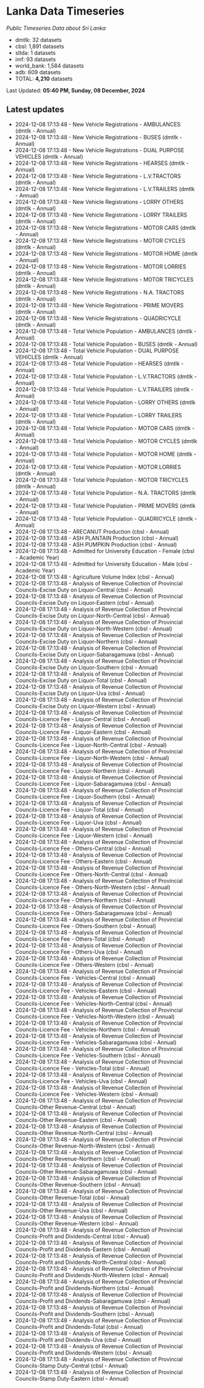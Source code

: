 # Lanka Data Timeseries
*Public Timeseries Data about Sri Lanka*

* dmtlk: 32 datasets
* cbsl: 1,891 datasets
* sltda: 1 datasets
* imf: 93 datasets
* world_bank: 1,584 datasets
* adb: 609 datasets
* TOTAL: **4,210** datasets

Last Updated: **05:40 PM, Sunday, 08 December, 2024**

## Latest updates

* 2024-12-08 17:13:48 - New Vehicle Registrations - AMBULANCES (dmtlk - Annual)
* 2024-12-08 17:13:48 - New Vehicle Registrations - BUSES (dmtlk - Annual)
* 2024-12-08 17:13:48 - New Vehicle Registrations - DUAL PURPOSE VEHICLES (dmtlk - Annual)
* 2024-12-08 17:13:48 - New Vehicle Registrations - HEARSES (dmtlk - Annual)
* 2024-12-08 17:13:48 - New Vehicle Registrations - L.V.TRACTORS (dmtlk - Annual)
* 2024-12-08 17:13:48 - New Vehicle Registrations - L.V.TRAILERS (dmtlk - Annual)
* 2024-12-08 17:13:48 - New Vehicle Registrations - LORRY OTHERS (dmtlk - Annual)
* 2024-12-08 17:13:48 - New Vehicle Registrations - LORRY TRAILERS (dmtlk - Annual)
* 2024-12-08 17:13:48 - New Vehicle Registrations - MOTOR CARS (dmtlk - Annual)
* 2024-12-08 17:13:48 - New Vehicle Registrations - MOTOR CYCLES (dmtlk - Annual)
* 2024-12-08 17:13:48 - New Vehicle Registrations - MOTOR HOME (dmtlk - Annual)
* 2024-12-08 17:13:48 - New Vehicle Registrations - MOTOR LORRIES (dmtlk - Annual)
* 2024-12-08 17:13:48 - New Vehicle Registrations - MOTOR TRICYCLES (dmtlk - Annual)
* 2024-12-08 17:13:48 - New Vehicle Registrations - N.A. TRACTORS (dmtlk - Annual)
* 2024-12-08 17:13:48 - New Vehicle Registrations - PRIME MOVERS (dmtlk - Annual)
* 2024-12-08 17:13:48 - New Vehicle Registrations - QUADRICYCLE (dmtlk - Annual)
* 2024-12-08 17:13:48 - Total Vehicle Population - AMBULANCES (dmtlk - Annual)
* 2024-12-08 17:13:48 - Total Vehicle Population - BUSES (dmtlk - Annual)
* 2024-12-08 17:13:48 - Total Vehicle Population - DUAL PURPOSE VEHICLES (dmtlk - Annual)
* 2024-12-08 17:13:48 - Total Vehicle Population - HEARSES (dmtlk - Annual)
* 2024-12-08 17:13:48 - Total Vehicle Population - L.V.TRACTORS (dmtlk - Annual)
* 2024-12-08 17:13:48 - Total Vehicle Population - L.V.TRAILERS (dmtlk - Annual)
* 2024-12-08 17:13:48 - Total Vehicle Population - LORRY OTHERS (dmtlk - Annual)
* 2024-12-08 17:13:48 - Total Vehicle Population - LORRY TRAILERS (dmtlk - Annual)
* 2024-12-08 17:13:48 - Total Vehicle Population - MOTOR CARS (dmtlk - Annual)
* 2024-12-08 17:13:48 - Total Vehicle Population - MOTOR CYCLES (dmtlk - Annual)
* 2024-12-08 17:13:48 - Total Vehicle Population - MOTOR HOME (dmtlk - Annual)
* 2024-12-08 17:13:48 - Total Vehicle Population - MOTOR LORRIES (dmtlk - Annual)
* 2024-12-08 17:13:48 - Total Vehicle Population - MOTOR TRICYCLES (dmtlk - Annual)
* 2024-12-08 17:13:48 - Total Vehicle Population - N.A. TRACTORS (dmtlk - Annual)
* 2024-12-08 17:13:48 - Total Vehicle Population - PRIME MOVERS (dmtlk - Annual)
* 2024-12-08 17:13:48 - Total Vehicle Population - QUADRICYCLE (dmtlk - Annual)
* 2024-12-08 17:13:48 - ARECANUT Production (cbsl - Annual)
* 2024-12-08 17:13:48 - ASH PLANTAIN Production (cbsl - Annual)
* 2024-12-08 17:13:48 - ASH PUMPKIN Production (cbsl - Annual)
* 2024-12-08 17:13:48 - Admitted for University Education - Female (cbsl - Academic Year)
* 2024-12-08 17:13:48 - Admitted for University Education - Male (cbsl - Academic Year)
* 2024-12-08 17:13:48 - Agriculture Volume Index (cbsl - Annual)
* 2024-12-08 17:13:48 - Analysis of Revenue Collection of Provincial Councils-Excise Duty on Liquor-Central (cbsl - Annual)
* 2024-12-08 17:13:48 - Analysis of Revenue Collection of Provincial Councils-Excise Duty on Liquor-Eastern (cbsl - Annual)
* 2024-12-08 17:13:48 - Analysis of Revenue Collection of Provincial Councils-Excise Duty on Liquor-North-Central (cbsl - Annual)
* 2024-12-08 17:13:48 - Analysis of Revenue Collection of Provincial Councils-Excise Duty on Liquor-North-Western (cbsl - Annual)
* 2024-12-08 17:13:48 - Analysis of Revenue Collection of Provincial Councils-Excise Duty on Liquor-Northern (cbsl - Annual)
* 2024-12-08 17:13:48 - Analysis of Revenue Collection of Provincial Councils-Excise Duty on Liquor-Sabaragamuwa (cbsl - Annual)
* 2024-12-08 17:13:48 - Analysis of Revenue Collection of Provincial Councils-Excise Duty on Liquor-Southern (cbsl - Annual)
* 2024-12-08 17:13:48 - Analysis of Revenue Collection of Provincial Councils-Excise Duty on Liquor-Total (cbsl - Annual)
* 2024-12-08 17:13:48 - Analysis of Revenue Collection of Provincial Councils-Excise Duty on Liquor-Uva (cbsl - Annual)
* 2024-12-08 17:13:48 - Analysis of Revenue Collection of Provincial Councils-Excise Duty on Liquor-Western (cbsl - Annual)
* 2024-12-08 17:13:48 - Analysis of Revenue Collection of Provincial Councils-Licence Fee - Liquor-Central (cbsl - Annual)
* 2024-12-08 17:13:48 - Analysis of Revenue Collection of Provincial Councils-Licence Fee - Liquor-Eastern (cbsl - Annual)
* 2024-12-08 17:13:48 - Analysis of Revenue Collection of Provincial Councils-Licence Fee - Liquor-North-Central (cbsl - Annual)
* 2024-12-08 17:13:48 - Analysis of Revenue Collection of Provincial Councils-Licence Fee - Liquor-North-Western (cbsl - Annual)
* 2024-12-08 17:13:48 - Analysis of Revenue Collection of Provincial Councils-Licence Fee - Liquor-Northern (cbsl - Annual)
* 2024-12-08 17:13:48 - Analysis of Revenue Collection of Provincial Councils-Licence Fee - Liquor-Sabaragamuwa (cbsl - Annual)
* 2024-12-08 17:13:48 - Analysis of Revenue Collection of Provincial Councils-Licence Fee - Liquor-Southern (cbsl - Annual)
* 2024-12-08 17:13:48 - Analysis of Revenue Collection of Provincial Councils-Licence Fee - Liquor-Total (cbsl - Annual)
* 2024-12-08 17:13:48 - Analysis of Revenue Collection of Provincial Councils-Licence Fee - Liquor-Uva (cbsl - Annual)
* 2024-12-08 17:13:48 - Analysis of Revenue Collection of Provincial Councils-Licence Fee - Liquor-Western (cbsl - Annual)
* 2024-12-08 17:13:48 - Analysis of Revenue Collection of Provincial Councils-Licence Fee - Others-Central (cbsl - Annual)
* 2024-12-08 17:13:48 - Analysis of Revenue Collection of Provincial Councils-Licence Fee - Others-Eastern (cbsl - Annual)
* 2024-12-08 17:13:48 - Analysis of Revenue Collection of Provincial Councils-Licence Fee - Others-North-Central (cbsl - Annual)
* 2024-12-08 17:13:48 - Analysis of Revenue Collection of Provincial Councils-Licence Fee - Others-North-Western (cbsl - Annual)
* 2024-12-08 17:13:48 - Analysis of Revenue Collection of Provincial Councils-Licence Fee - Others-Northern (cbsl - Annual)
* 2024-12-08 17:13:48 - Analysis of Revenue Collection of Provincial Councils-Licence Fee - Others-Sabaragamuwa (cbsl - Annual)
* 2024-12-08 17:13:48 - Analysis of Revenue Collection of Provincial Councils-Licence Fee - Others-Southern (cbsl - Annual)
* 2024-12-08 17:13:48 - Analysis of Revenue Collection of Provincial Councils-Licence Fee - Others-Total (cbsl - Annual)
* 2024-12-08 17:13:48 - Analysis of Revenue Collection of Provincial Councils-Licence Fee - Others-Uva (cbsl - Annual)
* 2024-12-08 17:13:48 - Analysis of Revenue Collection of Provincial Councils-Licence Fee - Others-Western (cbsl - Annual)
* 2024-12-08 17:13:48 - Analysis of Revenue Collection of Provincial Councils-Licence Fee - Vehicles-Central (cbsl - Annual)
* 2024-12-08 17:13:48 - Analysis of Revenue Collection of Provincial Councils-Licence Fee - Vehicles-Eastern (cbsl - Annual)
* 2024-12-08 17:13:48 - Analysis of Revenue Collection of Provincial Councils-Licence Fee - Vehicles-North-Central (cbsl - Annual)
* 2024-12-08 17:13:48 - Analysis of Revenue Collection of Provincial Councils-Licence Fee - Vehicles-North-Western (cbsl - Annual)
* 2024-12-08 17:13:48 - Analysis of Revenue Collection of Provincial Councils-Licence Fee - Vehicles-Northern (cbsl - Annual)
* 2024-12-08 17:13:48 - Analysis of Revenue Collection of Provincial Councils-Licence Fee - Vehicles-Sabaragamuwa (cbsl - Annual)
* 2024-12-08 17:13:48 - Analysis of Revenue Collection of Provincial Councils-Licence Fee - Vehicles-Southern (cbsl - Annual)
* 2024-12-08 17:13:48 - Analysis of Revenue Collection of Provincial Councils-Licence Fee - Vehicles-Total (cbsl - Annual)
* 2024-12-08 17:13:48 - Analysis of Revenue Collection of Provincial Councils-Licence Fee - Vehicles-Uva (cbsl - Annual)
* 2024-12-08 17:13:48 - Analysis of Revenue Collection of Provincial Councils-Licence Fee - Vehicles-Western (cbsl - Annual)
* 2024-12-08 17:13:48 - Analysis of Revenue Collection of Provincial Councils-Other Revenue-Central (cbsl - Annual)
* 2024-12-08 17:13:48 - Analysis of Revenue Collection of Provincial Councils-Other Revenue-Eastern (cbsl - Annual)
* 2024-12-08 17:13:48 - Analysis of Revenue Collection of Provincial Councils-Other Revenue-North-Central (cbsl - Annual)
* 2024-12-08 17:13:48 - Analysis of Revenue Collection of Provincial Councils-Other Revenue-North-Western (cbsl - Annual)
* 2024-12-08 17:13:48 - Analysis of Revenue Collection of Provincial Councils-Other Revenue-Northern (cbsl - Annual)
* 2024-12-08 17:13:48 - Analysis of Revenue Collection of Provincial Councils-Other Revenue-Sabaragamuwa (cbsl - Annual)
* 2024-12-08 17:13:48 - Analysis of Revenue Collection of Provincial Councils-Other Revenue-Southern (cbsl - Annual)
* 2024-12-08 17:13:48 - Analysis of Revenue Collection of Provincial Councils-Other Revenue-Total (cbsl - Annual)
* 2024-12-08 17:13:48 - Analysis of Revenue Collection of Provincial Councils-Other Revenue-Uva (cbsl - Annual)
* 2024-12-08 17:13:48 - Analysis of Revenue Collection of Provincial Councils-Other Revenue-Western (cbsl - Annual)
* 2024-12-08 17:13:48 - Analysis of Revenue Collection of Provincial Councils-Profit and Dividends-Central (cbsl - Annual)
* 2024-12-08 17:13:48 - Analysis of Revenue Collection of Provincial Councils-Profit and Dividends-Eastern (cbsl - Annual)
* 2024-12-08 17:13:48 - Analysis of Revenue Collection of Provincial Councils-Profit and Dividends-North-Central (cbsl - Annual)
* 2024-12-08 17:13:48 - Analysis of Revenue Collection of Provincial Councils-Profit and Dividends-North-Western (cbsl - Annual)
* 2024-12-08 17:13:48 - Analysis of Revenue Collection of Provincial Councils-Profit and Dividends-Northern (cbsl - Annual)
* 2024-12-08 17:13:48 - Analysis of Revenue Collection of Provincial Councils-Profit and Dividends-Sabaragamuwa (cbsl - Annual)
* 2024-12-08 17:13:48 - Analysis of Revenue Collection of Provincial Councils-Profit and Dividends-Southern (cbsl - Annual)
* 2024-12-08 17:13:48 - Analysis of Revenue Collection of Provincial Councils-Profit and Dividends-Total (cbsl - Annual)
* 2024-12-08 17:13:48 - Analysis of Revenue Collection of Provincial Councils-Profit and Dividends-Uva (cbsl - Annual)
* 2024-12-08 17:13:48 - Analysis of Revenue Collection of Provincial Councils-Profit and Dividends-Western (cbsl - Annual)
* 2024-12-08 17:13:48 - Analysis of Revenue Collection of Provincial Councils-Stamp Duty-Central (cbsl - Annual)
* 2024-12-08 17:13:48 - Analysis of Revenue Collection of Provincial Councils-Stamp Duty-Eastern (cbsl - Annual)